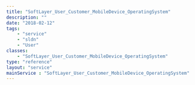 ```yaml
---
title: "SoftLayer_User_Customer_MobileDevice_OperatingSystem"
description: ""
date: "2018-02-12"
tags:
    - "service"
    - "sldn"
    - "User"
classes:
    - "SoftLayer_User_Customer_MobileDevice_OperatingSystem"
type: "reference"
layout: "service"
mainService : "SoftLayer_User_Customer_MobileDevice_OperatingSystem"
---
```


